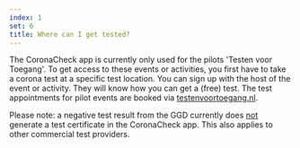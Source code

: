 ```yaml
---
index: 1
set: 6
title: Where can I get tested?
--- 
```

The CoronaCheck app is currently only used for the pilots 'Testen voor Toegang'. To get access to these events or activities, you first have to take a corona test at a specific test location. You can sign up with the host of the event or activity. They will know how you can get a (free) test. The test appointments for pilot events are booked via <a href="https://www.testenvoortoegang.nl" target="_blank" rel="noopener noreferrer" hreflang="nl">testenvoortoegang.nl</a>.

Please note: a negative test result from the GGD currently does <u>not</u> generate a test certificate in the CoronaCheck app. This also applies to other commercial test providers. 
